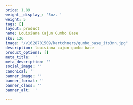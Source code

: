 ```yaml
---
price: 1.89
weight__display_: '5oz. '
weight: 5
tags: []
layout: product
name: Louisiana Cajun Gumbo Base
sku: 126
image: "/v1628701509/kartchners/gumbo_base_its3nn.jpg"
description: louisiana cajun gumbo base
product_options: []
meta_title: ''
meta_description: ''
social_image: ''
canonical: ''
banner_image: ''
banner_format: ''
banner_class: ''
banner_alt: ''

---
```

